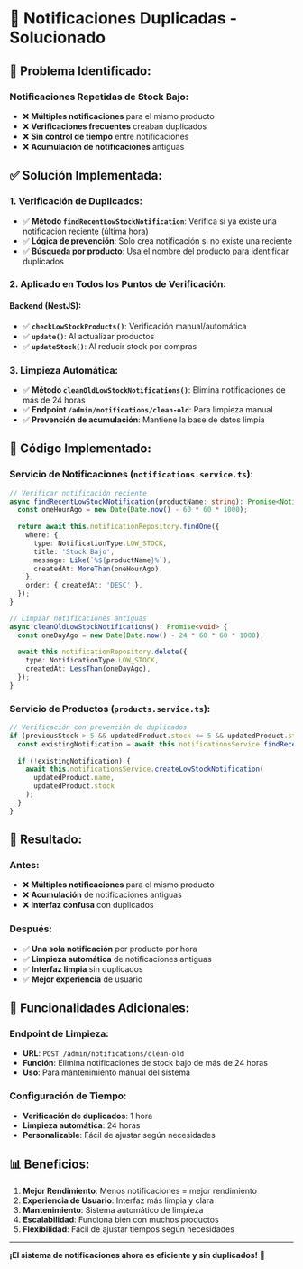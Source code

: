# 🔧 Notificaciones Duplicadas - Solucionado

## 🚨 **Problema Identificado:**

### **Notificaciones Repetidas de Stock Bajo:**
- ❌ **Múltiples notificaciones** para el mismo producto
- ❌ **Verificaciones frecuentes** creaban duplicados
- ❌ **Sin control de tiempo** entre notificaciones
- ❌ **Acumulación de notificaciones** antiguas

## ✅ **Solución Implementada:**

### **1. Verificación de Duplicados:**
- ✅ **Método `findRecentLowStockNotification`**: Verifica si ya existe una notificación reciente (última hora)
- ✅ **Lógica de prevención**: Solo crea notificación si no existe una reciente
- ✅ **Búsqueda por producto**: Usa el nombre del producto para identificar duplicados

### **2. Aplicado en Todos los Puntos de Verificación:**

#### **Backend (NestJS):**
- ✅ **`checkLowStockProducts()`**: Verificación manual/automática
- ✅ **`update()`**: Al actualizar productos
- ✅ **`updateStock()`**: Al reducir stock por compras

### **3. Limpieza Automática:**
- ✅ **Método `cleanOldLowStockNotifications()`**: Elimina notificaciones de más de 24 horas
- ✅ **Endpoint `/admin/notifications/clean-old`**: Para limpieza manual
- ✅ **Prevención de acumulación**: Mantiene la base de datos limpia

## 🔧 **Código Implementado:**

### **Servicio de Notificaciones (`notifications.service.ts`):**
```typescript
// Verificar notificación reciente
async findRecentLowStockNotification(productName: string): Promise<Notification | null> {
  const oneHourAgo = new Date(Date.now() - 60 * 60 * 1000);
  
  return await this.notificationRepository.findOne({
    where: {
      type: NotificationType.LOW_STOCK,
      title: 'Stock Bajo',
      message: Like(`%${productName}%`),
      createdAt: MoreThan(oneHourAgo),
    },
    order: { createdAt: 'DESC' },
  });
}

// Limpiar notificaciones antiguas
async cleanOldLowStockNotifications(): Promise<void> {
  const oneDayAgo = new Date(Date.now() - 24 * 60 * 60 * 1000);
  
  await this.notificationRepository.delete({
    type: NotificationType.LOW_STOCK,
    createdAt: LessThan(oneDayAgo),
  });
}
```

### **Servicio de Productos (`products.service.ts`):**
```typescript
// Verificación con prevención de duplicados
if (previousStock > 5 && updatedProduct.stock <= 5 && updatedProduct.stock > 0) {
  const existingNotification = await this.notificationsService.findRecentLowStockNotification(updatedProduct.name);
  
  if (!existingNotification) {
    await this.notificationsService.createLowStockNotification(
      updatedProduct.name,
      updatedProduct.stock
    );
  }
}
```

## 🎯 **Resultado:**

### **Antes:**
- ❌ **Múltiples notificaciones** para el mismo producto
- ❌ **Acumulación** de notificaciones antiguas
- ❌ **Interfaz confusa** con duplicados

### **Después:**
- ✅ **Una sola notificación** por producto por hora
- ✅ **Limpieza automática** de notificaciones antiguas
- ✅ **Interfaz limpia** sin duplicados
- ✅ **Mejor experiencia** de usuario

## 🚀 **Funcionalidades Adicionales:**

### **Endpoint de Limpieza:**
- **URL**: `POST /admin/notifications/clean-old`
- **Función**: Elimina notificaciones de stock bajo de más de 24 horas
- **Uso**: Para mantenimiento manual del sistema

### **Configuración de Tiempo:**
- **Verificación de duplicados**: 1 hora
- **Limpieza automática**: 24 horas
- **Personalizable**: Fácil de ajustar según necesidades

## 📊 **Beneficios:**

1. **Mejor Rendimiento**: Menos notificaciones = mejor rendimiento
2. **Experiencia de Usuario**: Interfaz más limpia y clara
3. **Mantenimiento**: Sistema automático de limpieza
4. **Escalabilidad**: Funciona bien con muchos productos
5. **Flexibilidad**: Fácil de ajustar tiempos según necesidades

---

**¡El sistema de notificaciones ahora es eficiente y sin duplicados!** 🎉


